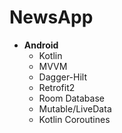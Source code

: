 # NewsApp

- **Android** 
   - Kotlin
   - MVVM
   - Dagger-Hilt
   - Retrofit2
   - Room Database
   - Mutable/LiveData
   - Kotlin Coroutines
